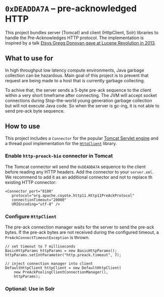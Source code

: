 `0xDEADDA7A` – pre-acknowledged HTTP
===========

This project bundles server (Tomcat) and client (HttpClient, Solr) libraries to handle the Pre-Acknowledges HTTP protocol. The implementation is inspired by a talk [Etsys Gregg Donovan gave at Lucene Revolution in 2013](http://www.slideshare.net/greggny3/living-with-garbage-by-gregg-donovan-at-lucenesolr-revolution-2013).

## What to use for

In high throughput low latency compute environments, Java garbage collection can be hazardous. Main goal of this project is to prevent that request are being made to a host that is currently garbage collecting.

To achive that, the server sends a 5-byte pre-ack sequence to the client within a very short timeframe after connecting. The JVM will accept socket connections during Stop-the-world young generation garbage collection but will not execute Java code. So when the server is gc-ing, it is not able to send pre-ack byte sequence.

## How to use

This project includes a `Connector` for the popular [Tomcat Servlet engine](http://tomcat.apache.org/) and a thread pool implementation for the [`HttpClient`](http://hc.apache.org/httpcomponents-client-ga/) library.

### Enable `http-preack-bio` connector in Tomcat

The Tomcat connector wil send the `0xDEADDA7A` sequence to the client before reading any HTTP headers. Add the connector to your `server.xml`. We recommend to add it as an additional connector and not to replace th existing HTTP connector:

    <Connector port="8100"
       protocol="org.apache.coyote.http11.Http11PreAckProtocol" 
       connectionTimeout="20000" 
       URIEncoding="utf-8" />


### Configure `HttpClient`

The pre-ack connection manager waits for the server to send the pre-ack bytes. If the pre-ack bytes are not received during the configured timeout, a  `PreAckConnectTimeoutException` is thrown.

    // set timeout to 7 milliseconds
    BasicHttpParams httpParams = new BasicHttpParams();
    httpParams.setIntParameter("http.preack.timeout", 7);
    
    // inject connection manager into client
    DefaultHttpClient httpClient = new DefaultHttpClient(
        new PreAckPoolingClientConnectionManager(), 
        httpParams);

### Optional: Use in Solr

